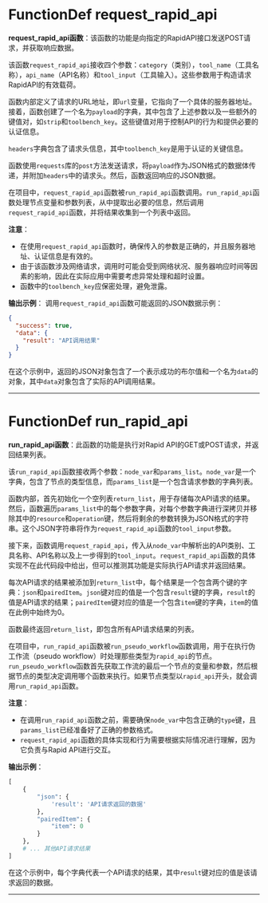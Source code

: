 # FunctionDef request_rapid_api
**request_rapid_api函数**：该函数的功能是向指定的RapidAPI接口发送POST请求，并获取响应数据。

该函数`request_rapid_api`接收四个参数：`category`（类别），`tool_name`（工具名称），`api_name`（API名称）和`tool_input`（工具输入）。这些参数用于构造请求RapidAPI的有效载荷。

函数内部定义了请求的URL地址，即`url`变量，它指向了一个具体的服务器地址。接着，函数创建了一个名为`payload`的字典，其中包含了上述参数以及一些额外的键值对，如`strip`和`toolbench_key`。这些键值对用于控制API的行为和提供必要的认证信息。

`headers`字典包含了请求头信息，其中`toolbench_key`是用于认证的关键信息。

函数使用`requests`库的`post`方法发送请求，将`payload`作为JSON格式的数据体传递，并附加`headers`中的请求头。然后，函数返回响应的JSON数据。

在项目中，`request_rapid_api`函数被`run_rapid_api`函数调用。`run_rapid_api`函数处理节点变量和参数列表，从中提取出必要的信息，然后调用`request_rapid_api`函数，并将结果收集到一个列表中返回。

**注意**：
- 在使用`request_rapid_api`函数时，确保传入的参数是正确的，并且服务器地址、认证信息是有效的。
- 由于该函数涉及网络请求，调用时可能会受到网络状况、服务器响应时间等因素的影响，因此在实际应用中需要考虑异常处理和超时设置。
- 函数中的`toolbench_key`应保密处理，避免泄露。

**输出示例**：
调用`request_rapid_api`函数可能返回的JSON数据示例：
```json
{
  "success": true,
  "data": {
    "result": "API调用结果"
  }
}
```
在这个示例中，返回的JSON对象包含了一个表示成功的布尔值和一个名为`data`的对象，其中`data`对象包含了实际的API调用结果。
***
# FunctionDef run_rapid_api
**run_rapid_api函数**：此函数的功能是执行对Rapid API的GET或POST请求，并返回结果列表。

该`run_rapid_api`函数接收两个参数：`node_var`和`params_list`。`node_var`是一个字典，包含了节点的类型信息，而`params_list`是一个包含请求参数的字典列表。

函数内部，首先初始化一个空列表`return_list`，用于存储每次API请求的结果。然后，函数遍历`params_list`中的每个参数字典，对每个参数字典进行深拷贝并移除其中的`resource`和`operation`键，然后将剩余的参数转换为JSON格式的字符串。这个JSON字符串将作为`request_rapid_api`函数的`tool_input`参数。

接下来，函数调用`request_rapid_api`，传入从`node_var`中解析出的API类别、工具名称、API名称以及上一步得到的`tool_input`。`request_rapid_api`函数的具体实现不在此代码段中给出，但可以推测其功能是实际执行API请求并返回结果。

每次API请求的结果被添加到`return_list`中，每个结果是一个包含两个键的字典：`json`和`pairedItem`。`json`键对应的值是一个包含`result`键的字典，`result`的值是API请求的结果；`pairedItem`键对应的值是一个包含`item`键的字典，`item`的值在此例中始终为0。

函数最终返回`return_list`，即包含所有API请求结果的列表。

在项目中，`run_rapid_api`函数被`run_pseudo_workflow`函数调用，用于在执行伪工作流（pseudo workflow）时处理那些类型为`rapid_api`的节点。`run_pseudo_workflow`函数首先获取工作流的最后一个节点的变量和参数，然后根据节点的类型决定调用哪个函数来执行。如果节点类型以`rapid_api`开头，就会调用`run_rapid_api`函数。

**注意**：
- 在调用`run_rapid_api`函数之前，需要确保`node_var`中包含正确的`type`键，且`params_list`已经准备好了正确的参数格式。
- `request_rapid_api`函数的具体实现和行为需要根据实际情况进行理解，因为它负责与Rapid API进行交互。

**输出示例**：
```python
[
    {
        "json": {
            'result': 'API请求返回的数据'
        },
        "pairedItem": {
            "item": 0
        }
    },
    # ... 其他API请求结果
]
```
在这个示例中，每个字典代表一个API请求的结果，其中`result`键对应的值是该请求返回的数据。
***
